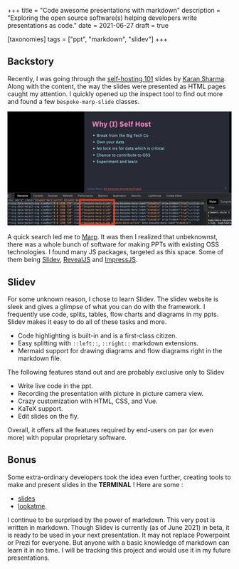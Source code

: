 +++
title = "Code awesome presentations with markdown"
description = "Exploring the open source software(s) helping developers write presentations as code."
date = 2021-06-27
draft = true

[taxonomies]
tags = ["ppt", "markdown", "slidev"]
+++

## Backstory
Recently, I was going through the [self-hosting 101](https://talks.mrkaran.dev/talks/foss-united-apr-2021.html) slides by [Karan Sharma](https://mrkaran.dev/). Along with the content, the way the slides were presented as HTML pages caught my attention. I quickly opened up the inspect tool to find out more and found a few `bespoke-marp-slide` classes.

![HTML Inspect tool on marp slides](inspect.png)

A quick search led me to [Marp](https://marp.app/). It was then I realized that unbeknownst, there was a whole bunch of software for making PPTs with existing OSS technologies. I found many JS packages, targeted as this space. Some of them being [Slidev](https://sli.dev/), [RevealJS](https://revealjs.com/) and [ImpressJS](https://impress.js.org/#/bored).

## Slidev
For some unknown reason, I chose to learn Slidev. The slidev website is sleek and gives a glimpse of what you can do with the framework. I frequently use code, splits, tables, flow charts and diagrams in my ppts. Slidev makes it easy to do all of these tasks and more.
* Code highlighting is built-in and is a first-class citizen.
* Easy splitting with `::left::`, `::right::` markdown extensions.
* Mermaid support for drawing diagrams and flow diagrams right in the markdown file.

The following features stand out and are probably exclusive only to Slidev
* Write live code in the ppt.
* Recording the presentation with picture in picture camera view.
* Crazy customization with HTML, CSS, and Vue.
* KaTeX support.
* Edit slides on the fly.

Overall, it offers all the features required by end-users on par (or even more) with popular proprietary software.

## Bonus
Some extra-ordinary developers took the idea even further, creating tools to make and present slides in the **TERMINAL** ! Here are some :
* [slides](https://github.com/maaslalani/slides) 
* [lookatme](https://github.com/d0c-s4vage/lookatme).

I continue to be surprised by the power of markdown. This very post is written in markdown. Though Slidev is currently (as of June 2021) in beta, it is ready to be used in your next presentation. It may not replace Powerpoint or Prezi for everyone. But anyone with a basic knowledge of markdown can learn it in no time. I will be tracking this project and would use it in my future presentations.
